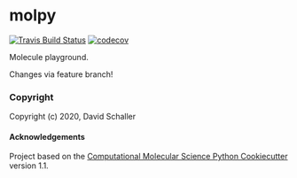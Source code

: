 molpy
==============================
[//]: # (Badges)
[![Travis Build Status](https://travis-ci.com/schallerdavid/molpy.svg?branch=master)](https://travis-ci.com/schallerdavid/molpy)
[![codecov](https://codecov.io/gh/schallerdavid/molpy/branch/master/graph/badge.svg)](https://codecov.io/gh/schallerdavid/molpy/branch/master)

Molecule playground.

Changes via feature branch!

### Copyright

Copyright (c) 2020, David Schaller


#### Acknowledgements
 
Project based on the 
[Computational Molecular Science Python Cookiecutter](https://github.com/molssi/cookiecutter-cms) version 1.1.

